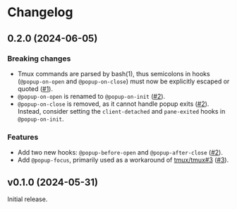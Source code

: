 # Changelog

## 0.2.0 (2024-06-05)

### Breaking changes

- Tmux commands are parsed by bash(1), thus semicolons in hooks (`@popup-on-open` and
  `@popup-on-close`) must now be explicitly escaped or quoted
  ([#1](https://github.com/loichyan/tmux-toggle-popup/pulls/1)).
- `@popup-on-open` is renamed to `@popup-on-init`
  ([#2](https://github.com/loichyan/tmux-toggle-popup/pulls/2)).
- `@popup-on-close` is removed, as it cannot handle popup exits
  ([#2](https://github.com/loichyan/tmux-toggle-popup/pulls/2)). Instead, consider setting the
  `client-detached` and `pane-exited` hooks in `@popup-on-init`.

### Features

- Add two new hooks: `@popup-before-open` and `@popup-after-close`
  ([#2](https://github.com/loichyan/tmux-toggle-popup/pulls/2)).
- Add `@popup-focus`, primarily used as a workaround of
  [tmux/tmux#3](https://github.com/tmux/tmux/issues/3991)
  ([#3](https://github.com/loichyan/tmux-toggle-popup/pulls/3)).

## v0.1.0 (2024-05-31)

Initial release.
